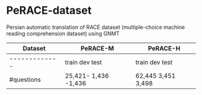 # PeRACE-dataset
Persian automatic translation of RACE dataset (multiple-choice machine reading comprehension dataset) using GNMT


|     Dataset   |       PeRACE-M        |       PeRACE-H       |
| ------------- | ------------- | ------------- |
| ------------- |  train   dev   test   |   train   dev  test  |
| #questions    | 25,421- 1,436 -1,436  |  62,445 3,451 3,498  |
